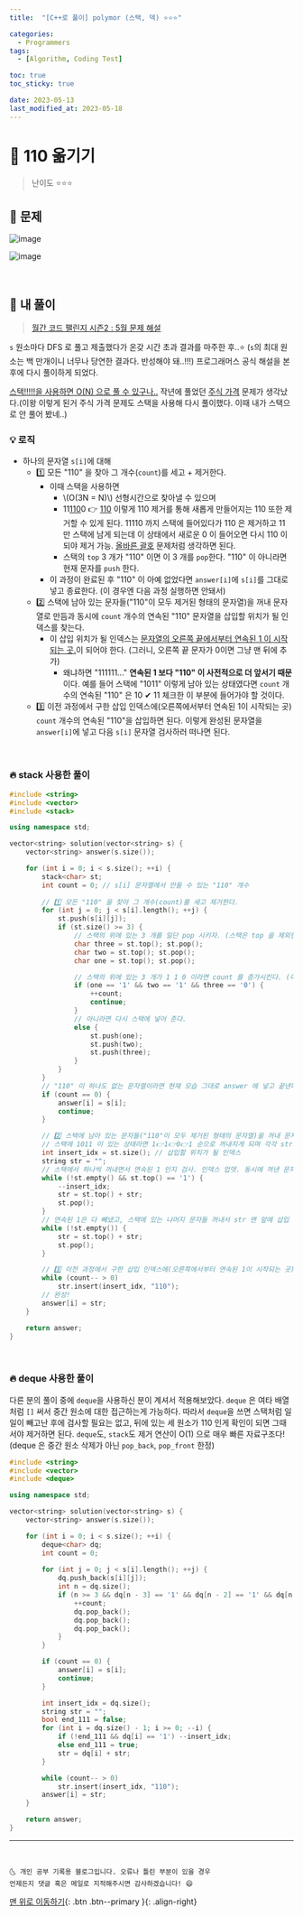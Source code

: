 ```yaml
---
title:  "[C++로 풀이] polymor (스택, 덱) ⭐⭐⭐" 

categories:
  - Programmers
tags:
  - [Algorithm, Coding Test]

toc: true
toc_sticky: true

date: 2023-05-13
last_modified_at: 2023-05-18
---
```


# 📌 110 옮기기

> 난이도 ⭐⭐⭐

## 🚀 문제

![image](https://user-images.githubusercontent.com/42318591/119221447-699f4c00-bb2a-11eb-879d-a18e255166aa.png)

![image](https://user-images.githubusercontent.com/42318591/119221453-6f952d00-bb2a-11eb-8fa7-e13e7fdb1caf.png)

<br>

## 🚀 내 풀이

> [월간 코드 팰린지 시즌2 : 5월 문제 해설](https://prgms.tistory.com/57?category=882795)

`s` 원소마다 DFS 로 풀고 제출했다가 온갖 시간 초과 결과를 마주한 후..⭐ (`s`의 최대 원소는 백 만개이니 너무나 당연한 결과다. 반성해야 돼..!!!) 프로그래머스 공식 해설을 본 후에 다시 풀이하게 되었다.

<u>스택!!!!!을 사용하면 O(N) 으로 풀 수 있구나..</u> 작년에 풀었던 [주식 가격](https://ansohxxn.github.io/programmers/kit8/) 문제가 생각났다.(이왕 이렇게 된거 주식 가격 문제도 스택을 사용해 다시 풀이했다. 이때 내가 스택으로 안 풀어 봤네..)

### 💡 로직

- 하나의 문자열 `s[i]`에 대해
  - 1️⃣ 모든 "110" 을 찾아 그 개수(`count`)를 세고 + 제거한다.
    - 이때 스택을 사용하면
      - \\(O(3N = N)\\) 선형시간으로 찾아낼 수 있으며
      - 11<u>110</u>0 👉 <u>110</u> 이렇게 110 제거를 통해 새롭게 만들어지는 110 또한 제거할 수 있게 된다. 11110 까지 스택에 들어있다가 110 은 제거하고 11 만 스택에 남게 되는데 이 상태에서 새로운 0 이 들어오면 다시 110 이 되야 제거 가능. [올바른 괄호](https://ansohxxn.github.io/programmers/67/) 문제처럼 생각하면 된다.
      - 스택의 `top` 3 개가 "110" 이면 이 3 개를 `pop`한다. "110" 이 아니라면 현재 문자를 `push` 한다.
    - 이 과정이 완료된 후 "110" 이 아예 없었다면 `answer[i]`에 `s[i]`를 그대로 넣고 종료한다. (이 경우엔 다음 과정 실행하면 안돼서)
  - 2️⃣ 스택에 남아 있는 문자들("110"이 모두 제거된 형태의 문자열)을 꺼내 문자열로 만듬과 동시에 `count` 개수의 연속된 "110" 문자열을 삽입할 위치가 될 인덱스를 찾는다.
    - 이 삽입 위치가 될 인덱스는 <u>문자열의 오른쪽 끝에서부터 연속된 1 이 시작되는 곳.</u>이 되어야 한다. (그러니, 오른쪽 끝 문자가 0이면 그냥 맨 뒤에 추가)
      - 왜냐하면 "111111..." **연속된 1 보다 "110" 이 사전적으로 더 앞서기 때문**이다. 예를 들어 스택에 "1011" 이렇게 남아 있는 상태였다면 `count` 개수의 연속된 "110" 은 10 ✔ 11 체크한 이 부분에 들어가야 할 것이다.
  - 3️⃣ 이전 과정에서 구한 삽입 인덱스에(오른쪽에서부터 연속된 1이 시작되는 곳) `count` 개수의 연속된 "110"을 삽입하면 된다. 이렇게 완성된 문자열을 `answer[i]`에 넣고 다음 `s[i]` 문자열 검사하러 떠나면 된다.

<br>

### 🔥 stack 사용한 풀이

```cpp
#include <string>
#include <vector>
#include <stack>

using namespace std;

vector<string> solution(vector<string> s) {
	vector<string> answer(s.size());

	for (int i = 0; i < s.size(); ++i) {
		stack<char> st;
		int count = 0; // s[i] 문자열에서 만들 수 있는 "110" 개수
		
        // 1️⃣ 모든 "110" 을 찾아 그 개수(count)를 세고 제거한다.
		for (int j = 0; j < s[i].length(); ++j) {
            st.push(s[i][j]);
			if (st.size() >= 3) {
                // 스택의 위에 있는 3 개를 일단 pop 시키자. (스택은 top 을 제외한 중간 원소 임의 접근 불가능하기 때문에 일단 빼내서 볼 수 밖에 없다. ㅠ)
                char three = st.top(); st.pop();
				char two = st.top(); st.pop();
				char one = st.top(); st.pop();

                // 스택의 위에 있는 3 개가 1 1 0 이라면 count 를 증가시킨다. (이미 pop 시켰음)
				if (one == '1' && two == '1' && three == '0') {
					++count;
					continue;
				}
                // 아니라면 다시 스택에 넣어 준다.
				else {
					st.push(one);
					st.push(two);
					st.push(three);
				}
			}
		}
        // "110" 이 하나도 없는 문자열이라면 현재 모습 그대로 answer 에 넣고 끝낸다.
		if (count == 0) {
			answer[i] = s[i];
			continue;
		}

        // 2️⃣ 스택에 남아 있는 문자들("110"이 모두 제거된 형태의 문자열)을 꺼내 문자열로 만듬과 동시에 count 개수의 연속된 "110" 문자열을 삽입할 위치가 될 인덱스를 찾는다. 
        // 스택에 1011 이 있는 상태라면 1👉1👉0👉1 순으로 꺼내지게 되며 각각 str의 맨 앞에 삽입한다. 결론적으로 str은 "1011" 이 되고 인덱스는 2가 된다. 
		int insert_idx = st.size(); // 삽입할 위치가 될 인덱스
		string str = ""; 
        // 스택에서 하나씩 꺼내면서 연속된 1 인지 검사. 인덱스 업뎃. 동시에 꺼낸 문자는 str 맨 앞에 삽입 
		while (!st.empty() && st.top() == '1') {
			--insert_idx; 
			str = st.top() + str;
			st.pop();
		}
        // 연속된 1은 다 빼냈고, 스택에 있는 나머지 문자들 꺼내서 str 맨 앞에 삽입 
		while (!st.empty()) {
			str = st.top() + str;
			st.pop();
		}

        // 3️⃣ 이전 과정에서 구한 삽입 인덱스에(오른쪽에서부터 연속된 1이 시작되는 곳) count 개수의 연속된 "110"을 삽입하면 된다.
		while (count-- > 0) 
			str.insert(insert_idx, "110");
        // 완성! 
		answer[i] = str;
	}

    return answer;
}
```

<br>

### 🔥 deque 사용한 풀이

다른 분의 풀이 중에 `deque`을 사용하신 분이 계셔서 적용해보았다. `deque` 은 여타 배열처럼 `[]` 써서 중간 원소에 대한 접근하는게 가능하다. 따라서 `deque`을 쓰면 스택처럼 일일이 빼고난 후에 검사할 필요는 없고, 뒤에 있는 세 원소가 110 인게 확인이 되면 그때서야 제거하면 된다. `deque`도, `stack`도 제거 연산이 O(1) 으로 매우 빠른 자료구조다! (deque 은 중간 원소 삭제가 아닌 `pop_back`, `pop_front` 한정)

```cpp
#include <string>
#include <vector>
#include <deque>

using namespace std;

vector<string> solution(vector<string> s) {
	vector<string> answer(s.size());

	for (int i = 0; i < s.size(); ++i) {
		deque<char> dq;
		int count = 0;
		
		for (int j = 0; j < s[i].length(); ++j) {
			dq.push_back(s[i][j]);
			int n = dq.size();
			if (n >= 3 && dq[n - 3] == '1' && dq[n - 2] == '1' && dq[n - 1] == '0') {
				++count;
				dq.pop_back(); 
				dq.pop_back(); 
				dq.pop_back();
			}
		}

		if (count == 0) {
			answer[i] = s[i];
			continue;
		}

		int insert_idx = dq.size();
		string str = "";
		bool end_111 = false;
		for (int i = dq.size() - 1; i >= 0; --i) {
			if (!end_111 && dq[i] == '1') --insert_idx;
			else end_111 = true;
			str = dq[i] + str;
		}

		while (count-- > 0) 
			str.insert(insert_idx, "110");
		answer[i] = str;
	}

    return answer;
}
```

***
<br>

    🌜 개인 공부 기록용 블로그입니다. 오류나 틀린 부분이 있을 경우 
    언제든지 댓글 혹은 메일로 지적해주시면 감사하겠습니다! 😄

[맨 위로 이동하기](#){: .btn .btn--primary }{: .align-right}